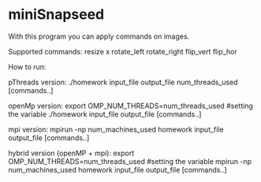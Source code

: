 # miniSnapseed

With this program you can apply commands on images.

Supported commands:
resize x
rotate_left
rotate_right
flip_vert
flip_hor

How to run:

pThreads version:
./homework input_file output_file num_threads_used [commands..]

openMp version:
export OMP_NUM_THREADS=num_threads_used #setting the variable
./homework input_file output_file [commands..]

mpi version:
mpirun -np num_machines_used homework input_file output_file [commands..]

hybrid version (openMP + mpi):
export OMP_NUM_THREADS=num_threads_used #setting the variable
mpirun -np num_machines_used homework input_file output_file [commands..]


